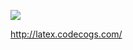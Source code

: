 ![](http://latex.codecogs.com/gif.latex?\\{f}(n)=\\sum_{i=0}^{{\\lfloor}n/2\\rfloor}\\binom{i}{n-i})


http://latex.codecogs.com/
